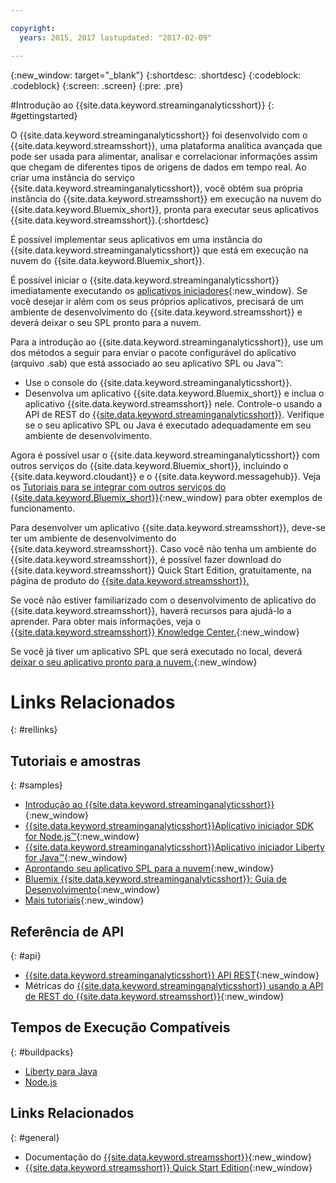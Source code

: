 ```yaml
---

copyright:
  years: 2015, 2017 lastupdated: "2017-02-09"

---
```


<!-- Attribute definitions --> 
{:new_window: target="_blank"}
{:shortdesc: .shortdesc}
{:codeblock: .codeblock}
{:screen: .screen}
{:pre: .pre}


#Introdução ao {{site.data.keyword.streaminganalyticsshort}}
{: #gettingstarted}

O {{site.data.keyword.streaminganalyticsshort}} foi desenvolvido com o {{site.data.keyword.streamsshort}}, uma plataforma analítica avançada que
pode ser usada para alimentar, analisar e correlacionar informações assim que chegam de diferentes tipos de origens de dados em tempo real. Ao criar uma instância do
serviço {{site.data.keyword.streaminganalyticsshort}}, você obtém sua própria instância do {{site.data.keyword.streamsshort}} em execução na nuvem do
{{site.data.keyword.Bluemix_short}}, pronta para executar seus aplicativos {{site.data.keyword.streamsshort}}.{:shortdesc}

É possível implementar seus aplicativos em uma instância do {{site.data.keyword.streaminganalyticsshort}} que está em execução na nuvem do
{{site.data.keyword.Bluemix_short}}.

É possível iniciar o {{site.data.keyword.streaminganalyticsshort}} imediatamente executando os
[aplicativos iniciadores](/docs/services/StreamingAnalytics/c_starterapps.html){:new_window}. Se você desejar ir além com os seus próprios aplicativos, precisará de um ambiente de desenvolvimento do {{site.data.keyword.streamsshort}} e deverá deixar o seu SPL pronto para a nuvem.

Para a introdução ao {{site.data.keyword.streaminganalyticsshort}}, use um dos métodos a seguir para enviar o pacote configurável do aplicativo
(arquivo .sab) que está associado ao seu aplicativo SPL ou Java™:
* Use o console do {{site.data.keyword.streaminganalyticsshort}}.
* Desenvolva um aplicativo {{site.data.keyword.Bluemix_short}} e inclua o aplicativo {{site.data.keyword.streamsshort}} nele. Controle-o usando
a API de REST do [{{site.data.keyword.streaminganalyticsshort}}](https://console.ng.bluemix.net/apidocs/220). Verifique se o seu aplicativo
SPL ou Java é executado adequadamente em seu ambiente de desenvolvimento.

Agora é possível usar o {{site.data.keyword.streaminganalyticsshort}} com outros serviços do {{site.data.keyword.Bluemix_short}},
incluindo o {{site.data.keyword.cloudant}} e o {{site.data.keyword.messagehub}}. Veja os [Tutoriais para se integrar com outros serviços do {{site.data.keyword.Bluemix_short}}](/docs/services/StreamingAnalytics/r_integrating_cloudant_rest.html){:new_window} para obter exemplos de funcionamento.

Para desenvolver um aplicativo {{site.data.keyword.streamsshort}}, deve-se ter um ambiente de desenvolvimento do {{site.data.keyword.streamsshort}}. Caso
você não tenha um ambiente do {{site.data.keyword.streamsshort}}, é possível fazer download do {{site.data.keyword.streamsshort}} Quick Start Edition, gratuitamente, na página de produto do [{{site.data.keyword.streamsshort}}.](https://www.ibm.com/analytics/us/en/technology/stream-computing/#products)

Se você não estiver familiarizado com o desenvolvimento de
aplicativo do
{{site.data.keyword.streamsshort}},
haverá recursos para ajudá-lo a aprender. Para obter mais informações, veja o
[{{site.data.keyword.streamsshort}} Knowledge Center.](https://www.ibm.com/support/knowledgecenter/en/SSCRJU_4.2.0/com.ibm.streams.welcome.doc/doc/kc-homepage.html){:new_window}

Se você já tiver um aplicativo SPL que será executado no local, deverá
[deixar
o seu aplicativo pronto para a nuvem.](https://developer.ibm.com/streamsdev/docs/getting-spl-application-ready-cloud/){:new_window}

# Links Relacionados
{: #rellinks}

## Tutoriais e amostras
{: #samples}
* [Introdução ao {{site.data.keyword.streaminganalyticsshort}}](https://developer.ibm.com/streamsdev/docs/streaming-analytics-now-available-bluemix){:new_window}
* [{{site.data.keyword.streaminganalyticsshort}}Aplicativo iniciador SDK for Node.js™](http://bit.ly/1iR1bzu){:new_window}
* [{{site.data.keyword.streaminganalyticsshort}}Aplicativo iniciador Liberty for Java™](https://developer.ibm.com/streamsdev/docs/bluemix-streaming-analytics-starter-application/){:new_window}
* [Aprontando seu aplicativo SPL para a nuvem](https://developer.ibm.com/streamsdev/docs/getting-spl-application-ready-cloud){:new_window}
* [Bluemix {{site.data.keyword.streaminganalyticsshort}}: Guia de Desenvolvimento](https://developer.ibm.com/streamsdev/docs/bluemix-streaming-analytics-development-guide/){:new_window}
* [Mais tutoriais](StreamingAnalytics.html#r_integrating_cloudant_rest){:new_window}


## Referência de API
{: #api}
* [{{site.data.keyword.streaminganalyticsshort}} API REST](https://console.ng.bluemix.net/apidocs/220){:new_window}
* Métricas do [{{site.data.keyword.streaminganalyticsshort}} usando a API de REST do {{site.data.keyword.streamsshort}}](https://developer.ibm.com/bluemix/2016/07/25/streaming-analytics-metrics-using-rest-api/){:new_window}

## Tempos de Execução Compatíveis
{: #buildpacks}
* [Liberty para Java](/docs/runtimes/liberty/index.html#liberty)
* [Node.js](/docs/runtimes/nodejs/index.html#nodejs)

## Links Relacionados
{: #general}
* Documentação do
[{{site.data.keyword.streamsshort}}](http://www.ibm.com/support/knowledgecenter/SSCRJU_4.2.0/com.ibm.streams.welcome.doc/doc/kc-homepage.html){:new_window}
* [{{site.data.keyword.streamsshort}} Quick Start Edition](http://www.ibm.com/analytics/us/en/technology/stream-computing/){:new_window}
